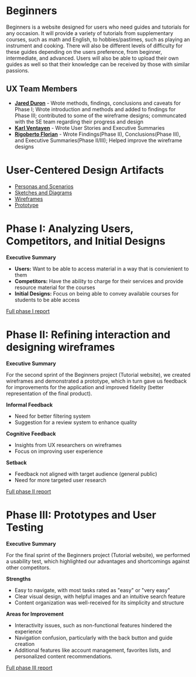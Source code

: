 # Beginners

Beginners is a website designed for users who need guides and tutorials for any occasion. It will provide a variety of tutorials from supplementary courses, such as math and English, to hobbies/pastimes, such as playing an instrument and cooking. There will also be different levels of difficulty for these guides depending on the users preference, from beginner, intermediate, and advanced. Users will also be able to upload their own guides as well so that their knowledge can be received by those with similar passions.

## UX Team Members

* **[Jared Duron](https://github.com/UsabilityEngineering/ux-journal-jduron1)** - Wrote methods, findings, conclusions and caveats for Phase I; Wrote introduction and methods and added to findings for Phase III; contributed to some of the wireframe designs; communcated with the SE team regarding their progress and design
* **[Karl Ventayen](https://github.com/UsabilityEngineering/ux-journal-kventayen)** - Wrote User Stories and Executive Summaries
* **[Rigoberto Florian](https://github.com/UsabilityEngineering/ux-journal-Winner-Dog)** - Wrote Findings(Phase II), Conclusions(Phase III), and Executive Summaries(Phase II/III); Helped improve the wireframe designs

# User-Centered Design Artifacts

* [Personas and Scenarios](personas/)
* [Sketches and Diagrams](sketches/)
* [Wireframes](wireframes/)
* [Prototype](#)

# Phase I: Analyzing Users, Competitors, and Initial Designs

**Executive Summary**

- **Users:** Want to be able to access material in a way that is convienient to them
- **Competitors:** Have the ability to charge for their services and provide resource material for the courses
- **Initial Designs:** Focus on being able to convey available courses for students to be able access

[Full phase I report](phaseI/)

# Phase II: Refining interaction and designing wireframes

**Executive Summary**

For the second sprint of the Beginners project (Tutorial website), we created wireframes and demonstrated a prototype, which in turn gave us feedback for improvements for the application and improved fidelity (better representation of the final product). 

**Informal Feedback**
- Need for better filtering system
- Suggestion for a review system to enhance quality

**Cognitive Feedback**
- Insights from UX researchers on wireframes
- Focus on improving user experience

**Setback**
- Feedback not aligned with target audience (general public)
- Need for more targeted user research

[Full phase II report](phaseII/)

# Phase III: Prototypes and User Testing

**Executive Summary**

For the final sprint of the Beginners project (Tutorial website), we performed a usability test, which highlighted our advantages and shortcomings against other competitors.

**Strengths**
- Easy to navigate, with most tasks rated as "easy" or "very easy"
- Clear visual design, with helpful images and an intuitive search feature
- Content organization was well-received for its simplicity and structure

**Areas for Improvement**
- Interactivity issues, such as non-functional features hindered the experience
- Navigation confusion, particularly with the back button and guide creation
- Additional features like account management, favorites lists, and personalized content recommendations.

[Full phase III report](phaseIII/)
